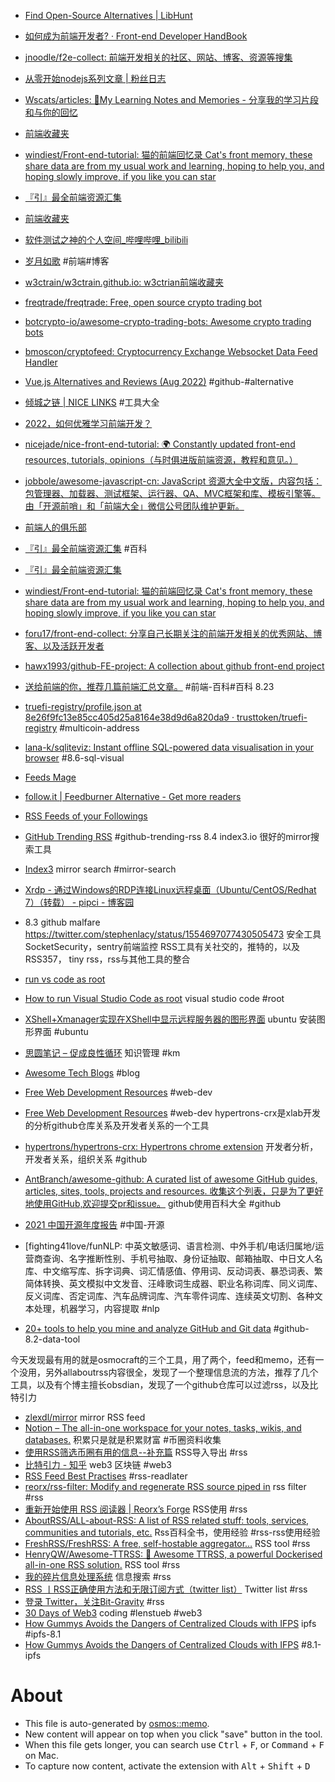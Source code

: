 - [Find Open-Source Alternatives | LibHunt](https://www.libhunt.com/site/find_alternatives)
- [如何成为前端开发者? · Front-end Developer HandBook](https://dwqs.gitbooks.io/frontenddevhandbook/content/practice/making-fd.html)
- [jnoodle/f2e-collect: 前端开发相关的社区、网站、博客、资源等搜集](https://github.com/jnoodle/f2e-collect)
- [从零开始nodejs系列文章 | 粉丝日志](http://blog.fens.me/series-nodejs/)
- [Wscats/articles: 🔖My Learning Notes and Memories - 分享我的学习片段和与你的回忆](https://github.com/Wscats/articles)
- [前端收藏夹](http://w3ctrain.github.io/)
- [windiest/Front-end-tutorial: 猫的前端回忆录 Cat's front memory, these share data are from my usual work and learning, hoping to help you, and hoping slowly improve, if you like you can star](https://github.com/windiest/Front-end-tutorial)
- [『引』最全前端资源汇集](https://www.jeffjade.com/2016/03/30/104-front-end-tutorial/)
- [前端收藏夹](http://w3ctrain.github.io/)
- [软件测试之神的个人空间_哔哩哔哩_bilibili](https://space.bilibili.com/1084568252/)
- [岁月如歌](https://lifesinger.wordpress.com/) #前端#博客
- [w3ctrain/w3ctrain.github.io: w3ctrian前端收藏夹](https://github.com/w3ctrain/w3ctrain.github.io)
- [freqtrade/freqtrade: Free, open source crypto trading bot](https://github.com/freqtrade/freqtrade)
- [botcrypto-io/awesome-crypto-trading-bots: Awesome crypto trading bots](https://github.com/botcrypto-io/awesome-crypto-trading-bots)
- [bmoscon/cryptofeed: Cryptocurrency Exchange Websocket Data Feed Handler](https://github.com/bmoscon/cryptofeed)
- [Vue.js Alternatives and Reviews (Aug 2022)](https://www.libhunt.com/r/vue) #github-#alternative
- [倾城之链 | NICE LINKS](https://nicelinks.site/) #工具大全
- [2022，如何优雅学习前端开发？](https://www.jeffjade.com/2022/07/31/245-2022-how-to-learn-front-end-development-elegantly/)
- [nicejade/nice-front-end-tutorial: 🌍  Constantly updated front-end resources, tutorials, opinions（与时俱进版前端资源，教程和意见。）](https://github.com/nicejade/nice-front-end-tutorial)
- [jobbole/awesome-javascript-cn: JavaScript 资源大全中文版，内容包括：包管理器、加载器、测试框架、运行器、QA、MVC框架和库、模板引擎等。由「开源前哨」和「前端大全」微信公号团队维护更新。](https://github.com/jobbole/awesome-javascript-cn)
- [前端人的俱乐部](http://f2er.club/)
- [『引』最全前端资源汇集](https://www.jeffjade.com/2016/03/30/104-front-end-tutorial/) #百科
- [『引』最全前端资源汇集](https://www.jeffjade.com/2016/03/30/104-front-end-tutorial/)
- [windiest/Front-end-tutorial: 猫的前端回忆录 Cat's front memory, these share data are from my usual work and learning, hoping to help you, and hoping slowly improve, if you like you can star](https://github.com/windiest/Front-end-tutorial)
- [foru17/front-end-collect: 分享自己长期关注的前端开发相关的优秀网站、博客、以及活跃开发者](https://github.com/foru17/front-end-collect)
- [hawx1993/github-FE-project: A collection about github front-end project](https://github.com/hawx1993/github-FE-project)
- [送给前端的你，推荐几篇前端汇总文章。](https://zhuanlan.zhihu.com/p/22229868?utm_id=0) #前端-百科#百科  8.23
- [truefi-registry/profile.json at 8e26f9fc13e85cc405d25a8164e38d9d6a820da9 · trusttoken/truefi-registry](https://github.com/trusttoken/truefi-registry/blob/8e26f9fc13e85cc405d25a8164e38d9d6a820da9/profiles/mainnet/multicoin/profile.json) #multicoin-address
- [lana-k/sqliteviz: Instant offline SQL-powered data visualisation in your browser](https://github.com/lana-k/sqliteviz) #8.6-sql-visual
- [Feeds Mage](https://www.feedsmage.com/)
- [follow.it | Feedburner Alternative - Get more readers](https://follow.it/intro)
- [RSS Feeds of your Followings](https://opml.glitch.me/login/twitter/return?oauth_token=tzy73AAAAAAAjJ0vAAABgmhi3iM&oauth_verifier=ordfXGDeC0TkFpr1Cdwd3HxvuPYeIKox)
- [GitHub Trending RSS](https://mshibanami.github.io/GitHubTrendingRSS/) #github-trending-rss
8.4   index3.io  很好的mirror搜索工具

- [Index3](https://index3.io/) mirror search #mirror-search
- [Xrdp - 通过Windows的RDP连接Linux远程桌面（Ubuntu/CentOS/Redhat 7）（转载） - pipci - 博客园](https://www.cnblogs.com/pipci/p/10076151.html)
- 8.3  github malfare  https://twitter.com/stephenlacy/status/1554697077430505473
安全工具SocketSecurity，sentry前端监控
RSS工具有关社交的，推特的，以及RSS357， tiny rss，rss与其他工具的整合
- [run vs code as root](https://askubuntu.com/questions/1264427/run-vs-code-as-root)
- [How to run Visual Studio Code as root](https://askubuntu.com/questions/803343/how-to-run-visual-studio-code-as-root)  visual studio code #root
- [XShell+Xmanager实现在XShell中显示远程服务器的图形界面](https://www.icode9.com/content-3-1021482.html) ubuntu  安装图形界面 #ubuntu
- [思圆笔记 – 促成良性循环](https://hintsnet.com/pimgeek/) 知识管理 #km
- [Awesome Tech Blogs](https://tech-blogs.dev/) #blog
- [Free Web Development Resources](https://web-dev-resources.com/#/) #web-dev
- [Free Web Development Resources](https://web-dev-resources.com/#/) #web-dev
hypertrons-crx是xlab开发的分析github仓库关系及开发者关系的一个工具
- [hypertrons/hypertrons-crx: Hypertrons chrome extension](https://github.com/hypertrons/hypertrons-crx) 开发者分析，开发者关系，组织关系 #github
- [AntBranch/awesome-github: A curated list of awesome GitHub guides, articles, sites, tools, projects and resources.  收集这个列表，只是为了更好地使用GitHub,欢迎提交pr和issue。](https://github.com/AntBranch/awesome-github) github使用百科大全 #github
- [2021 中国开源年度报告](https://kaiyuanshe.cn/document/china-os-report-2021/) #中国-开源
- [fighting41love/funNLP: 中英文敏感词、语言检测、中外手机/电话归属地/运营商查询、名字推断性别、手机号抽取、身份证抽取、邮箱抽取、中日文人名库、中文缩写库、拆字词典、词汇情感值、停用词、反动词表、暴恐词表、繁简体转换、英文模拟中文发音、汪峰歌词生成器、职业名称词库、同义词库、反义词库、否定词库、汽车品牌词库、汽车零件词库、连续英文切割、各种文本处理，机器学习，内容提取 #nlp
- [20+ tools to help you mine and analyze GitHub and Git data](https://livablesoftware.com/tools-mine-analyze-github-git-software-data/) #github-8.2-data-tool

今天发现最有用的就是osmocraft的三个工具，用了两个，feed和memo，还有一个没用，另外allaboutrss内容很全，发现了一个整理信息流的方法，推荐了几个工具，以及有个博主擅长obsdian，发现了一个github仓库可以过滤rss，以及比特引力
- [zlexdl/mirror](https://github.com/zlexdl/mirror) mirror RSS feed
- [Notion – The all-in-one workspace for your notes, tasks, wikis, and databases.](https://zlexdl.notion.site/zlexdl/f4aa875aa7be4ccca3918a783c499959) 积累只是就是积累财富 #币圈资料收集
- [使用RSS筛选币圈有用的信息--补充篇](https://mirror.xyz/zlexdl.eth/7vAc_B_I8WdJ6Eiyp4nWgGX2lMtPKCifUI3wPEM0rTM) RSS导入导出 #rss
- [比特引力 - 知乎](https://www.zhihu.com/people/ai-qi-pei-ai-sheng-huo/posts) web3 区块链 #web3
- [RSS Feed Best Practises](https://kevincox.ca/2022/05/06/rss-feed-best-practices/) #rss-readlater
- [reorx/rss-filter: Modify and regenerate RSS source piped in](https://github.com/reorx/rss-filter/tree/master/rss-filter-cfworkers) rss filter #rss
- [重新开始使用 RSS 阅读器 | Reorx’s Forge](https://reorx.com/blog/reinitiate-rss-reader/) RSS使用 #rss
- [AboutRSS/ALL-about-RSS: A list of RSS related stuff: tools, services, communities and tutorials, etc.](https://github.com/AboutRSS/ALL-about-RSS) Rss百科全书，使用经验 #rss-rss使用经验
- [FreshRSS/FreshRSS: A free, self-hostable aggregator…](https://github.com/FreshRSS/FreshRSS) RSS tool #rss
- [HenryQW/Awesome-TTRSS: 🐋 Awesome TTRSS, a powerful Dockerised all-in-one RSS solution.](https://github.com/HenryQW/Awesome-TTRSS) RSS tool #rss
- [我的碎片信息处理系统](https://zhuanlan.zhihu.com/p/406634228) 信息搜索 #rss
- [RSS 丨RSS正确使用方法和无限订阅方式（twitter list）](https://zhuanlan.zhihu.com/p/463167440) Twitter list #rss
- [登录 Twitter，关注Bit-Gravity](https://twitter.com/biteyinli/status/1501815417865584641) #rss
- [30 Days of Web3](https://www.30daysofweb3.xyz/) coding #lenstueb #web3
- [How Gummys Avoids the Dangers of Centralized Clouds with IFPS](https://gummys.medium.com/how-gummys-avoids-the-dangers-of-centralized-clouds-with-ifps-20de8fd9b9f9) ipfs #ipfs-8.1
- [How Gummys Avoids the Dangers of Centralized Clouds with IFPS](https://gummys.medium.com/how-gummys-avoids-the-dangers-of-centralized-clouds-with-ifps-20de8fd9b9f9) #8.1-ipfs

# About

- This file is auto-generated by [osmos::memo](https://github.com/osmoscraft/osmosmemo).
- New content will appear on top when you click "save" button in the tool.
- When this file gets longer, you can search use <kbd>Ctrl</kbd> + <kbd>F</kbd>, or <kbd>Command</kbd> + <kbd>F</kbd> on Mac.
- To capture now content, activate the extension with <kbd>Alt</kbd> + <kbd>Shift</kbd> + <kbd>D</kbd>

